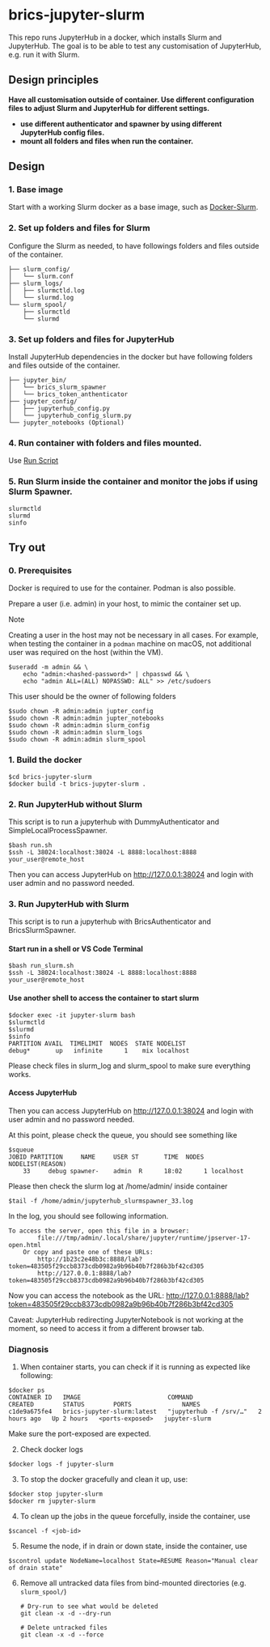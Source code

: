 # brics-jupyter-slurm
This repo runs JupyterHub in a docker, which installs Slurm and JupyterHub. The goal is to be able to test any customisation of JupyterHub, e.g. run it with Slurm. 

## Design principles

**Have all customisation outside of container. Use different configuration files to adjust Slurm and JupyterHub for different settings.**

- **use different authenticator and spawner by using different JupyterHub config files.**
- **mount all folders and files when run the container.**

## Design

### 1. Base image 

Start with a working Slurm docker as a base image, such as [Docker-Slurm](https://github.com/owhere/docker-slurm).

### 2. Set up folders and files for Slurm 

Configure the Slurm as needed, to have followings folders and files outside of the container.

```plaintext
├── slurm_config/                     
│   └── slurm.conf           
├── slurm_logs/                  
│   ├── slurmctld.log          
│   └── slurmd.log   
└── slurm_spool/                 
    ├── slurmctld            
    └── slurmd
```                 

### 3. Set up folders and files for JupyterHub

Install JupyterHub dependencies in the docker but have following folders and files outside of the container.

```plaintext
├── jupyter_bin/         
│   └── brics_slurm_spawner    
│   └── brics_token_anthenticator    
├── jupyter_config/                
│   ├── jupyterhub_config.py         
│   └── jupyterhub_config_slurm.py
└── jupyter_notebooks (Optional)
```

### 4. Run container with folders and files mounted.

Use [Run Script](run.sh)

### 5. Run Slurm inside the container and monitor the jobs if using Slurm Spawner.

```
slurmctld
slurmd
sinfo
```

## Try out

### 0. Prerequisites

Docker is required to use for the container. Podman is also possible.

Prepare a user (i.e. admin) in your host, to mimic the container set up.

> [!NOTE]
> Creating a user in the host may not be necessary in all cases. For example, when testing the container in a `podman` machine on macOS, not additional user was required on the host (within the VM).

```shell
$useradd -m admin && \
    echo "admin:<hashed-password>" | chpasswd && \
    echo "admin ALL=(ALL) NOPASSWD: ALL" >> /etc/sudoers
```

This user should be the owner of following folders

```shell
$sudo chown -R admin:admin jupter_config 
$sudo chown -R admin:admin jupter_notebooks
$sudo chown -R admin:admin slurm_config
$sudo chown -R admin:admin slurm_logs 
$sudo chown -R admin:admin slurm_spool
```

### 1. Build the docker

```shell
$cd brics-jupyter-slurm
$docker build -t brics-jupyter-slurm .
```

### 2. Run JupyterHub without Slurm
This script is to run a jupyterhub with DummyAuthenticator and SimpleLocalProcessSpawner.

```shell
$bash run.sh
$ssh -L 38024:localhost:38024 -L 8888:localhost:8888 your_user@remote_host
```

Then you can access JupyterHub on http://127.0.0.1:38024 and login with user admin and no password needed.

### 3. Run JupyterHub with Slurm
This script is to run a jupyterhub with BricsAuthenticator and BricsSlurmSpawner.

#### Start run in a shell or VS Code Terminal
```shell
$bash run_slurm.sh
$ssh -L 38024:localhost:38024 -L 8888:localhost:8888 your_user@remote_host
```

#### Use another shell to access the container to start slurm
```shell
$docker exec -it jupyter-slurm bash
$slurmctld
$slurmd  
$sinfo
PARTITION AVAIL  TIMELIMIT  NODES  STATE NODELIST
debug*       up   infinite      1    mix localhost
```
Please check files in slurm_log and slurm_spool to make sure everything works.

#### Access JupyterHub

Then you can access JupyterHub on http://127.0.0.1:38024 and login with user admin and no password needed.

At this point, please check the queue, you should see something like
```shell
$squeue
JOBID PARTITION     NAME     USER ST       TIME  NODES NODELIST(REASON)
    33     debug spawner-    admin  R      18:02      1 localhost
```

Please then check the slurm log at /home/admin/ inside container
```shell
$tail -f /home/admin/jupyterhub_slurmspawner_33.log
```

In the log, you should see following information.
```
To access the server, open this file in a browser:
        file:///tmp/admin/.local/share/jupyter/runtime/jpserver-17-open.html
    Or copy and paste one of these URLs:
        http://1b23c2e48b3c:8888/lab?token=483505f29ccb8373cdb0982a9b96b40b7f286b3bf42cd305
        http://127.0.0.1:8888/lab?token=483505f29ccb8373cdb0982a9b96b40b7f286b3bf42cd305
```

Now you can access the notebook as the URL: http://127.0.0.1:8888/lab?token=483505f29ccb8373cdb0982a9b96b40b7f286b3bf42cd305 

Caveat: JupyterHub redirecting JupyterNotebook is not working at the moment, so need to access it from a different browser tab.

### Diagnosis

1. When container starts, you can check if it is running as expected like following:

```shell
$docker ps 
CONTAINER ID   IMAGE                        COMMAND                  CREATED        STATUS        PORTS              NAMES
c1de9a675fe4   brics-jupyter-slurm:latest   "jupyterhub -f /srv/…"   2 hours ago   Up 2 hours   <ports-exposed>   jupyter-slurm
```
Make sure the port-exposed are expected.

2. Check docker logs
```shell
$docker logs -f jupyter-slurm
```

3. To stop the docker gracefully and clean it up, use:
```shell
$docker stop jupyter-slurm
$docker rm jupyter-slurm
```

4. To clean up the jobs in the queue forcefully, inside the container, use
```shell
$scancel -f <job-id>
```

5. Resume the node, if in drain or down state, inside the container, use
```shell
$scontrol update NodeName=localhost State=RESUME Reason="Manual clear of drain state"
```

6. Remove all untracked data files from bind-mounted directories (e.g. `slurm_spool/`)

   ```shell
   # Dry-run to see what would be deleted
   git clean -x -d --dry-run

   # Delete untracked files
   git clean -x -d --force
   ```
